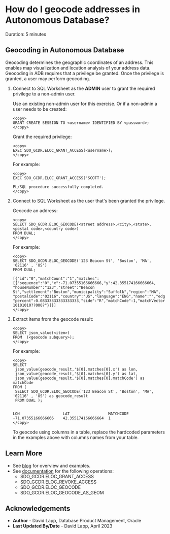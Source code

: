# How do I geocode addresses in Autonomous Database?
Duration: 5 minutes

## Geocoding in Autonomous Database

Geocoding determines the geographic coordinates of an address. This enables map visualization and location analysis of your address data. Geocoding in ADB requires that a privilege be granted. Once the privilege is granted, a user may perform geocoding.

1. Connect to SQL Worksheet as the **ADMIN** user to grant the required privilege to a non-admin user.
   
    Use an existing non-admin user for this exercise. Or if a non-admin a user needs to be created:

    ```
    <copy>
    GRANT CREATE SESSION TO <username> IDENTIFIED BY <password>;
    </copy>
    ```  

   Grant the required privilege:

    ```
    <copy>
    EXEC SDO_GCDR.ELOC_GRANT_ACCESS(<username>);
    </copy>
    ```

    For example:

    ```
    <copy>
    EXEC SDO_GCDR.ELOC_GRANT_ACCESS('SCOTT');

    PL/SQL procedure successfully completed.
    </copy>
    ```  

2. Connect to SQL Worksheet as the user that's been granted the privilege.
   
    Geocode an address:

    ```
    <copy>
    SELECT SDO_GCDR.ELOC_GEOCODE(<street address>,<city>,<state>,<postal code>,<country code>) 
    FROM DUAL;
    </copy>
    ```

    For example:

    ```
    <copy>
    SELECT SDO_GCDR.ELOC_GEOCODE('123 Beacon St', 'Boston', 'MA', '02116' , 'US') 
    FROM DUAL;

    [{"id":"0","matchCount":"1","matches":[{"sequence":"0","x":-71.07355166666666,"y":42.355174166666664,
    "houseNumber":"123","street":"Beacon St","settlement":"Boston","municipality":"Suffolk","region":"MA",
    "postalCode":"02116","country":"US","language":"ENG","name":"","edgeId":946710796,
    "percent":0.08333333333333333,"side":"R","matchCode":1,"matchVector":"???10101010??000?"}]}]
    </copy>
    ```  

3. Extract items from the geocode result:

    ```
    <copy>
    SELECT json_value(<item>) 
    FROM  (<geocode subquery>);
    </copy>
    ```

    For example:

    ```
    <copy>
    SELECT
     json_value(geocode_result,'$[0].matches[0].x') as lon,
     json_value(geocode_result,'$[0].matches[0].y') as lat,
     json_value(geocode_result,'$[0].matches[0].matchCode') as matchCode
    FROM ( 
     SELECT SDO_GCDR.ELOC_GEOCODE('123 Beacon St', 'Boston', 'MA', '02116' , 'US') as geocode_result
     FROM DUAL );

    
    LON                   LAT                 MATCHCODE
    -71.07355166666666    42.355174166666664  1
    </copy>
    ```

      To geocode using columns in a table, replace the hardcoded parameters in the examples above with columns names from your table. 
  
## Learn More

* See [blog](https://blogs.oracle.com/oraclespatial/post/new-in-database-geocoder-for-autonomous-database-shared) for overview and examples.
* See [documentation](https://docs.oracle.com/en/database/oracle/oracle-database/19/spatl/SDO_GCDR-reference.html) for the following operations:
    * SDO\_GCDR.ELOC\_GRANT\_ACCESS
    * SDO\_GCDR.ELOC\_REVOKE\_ACCESS
    * SDO\_GCDR.ELOC\_GEOCODE
    * SDO\_GCDR.ELOC\_GEOCODE\_AS\_GEOM

## Acknowledgements

* **Author** - David Lapp, Database Product Management, Oracle
* **Last Updated By/Date** - David Lapp, April 2023